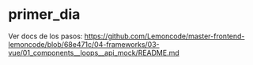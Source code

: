 # primer_dia

Ver docs de los pasos: https://github.com/Lemoncode/master-frontend-lemoncode/blob/68e471c/04-frameworks/03-vue/01_components__loops__api_mock/README.md
